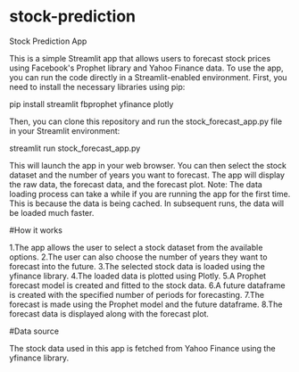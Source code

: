# stock-prediction
Stock Prediction App

This is a simple Streamlit app that allows users to forecast stock prices using Facebook's Prophet library and Yahoo Finance data.
To use the app, you can run the code directly in a Streamlit-enabled environment. First, you need to install the necessary libraries using pip:

pip install streamlit fbprophet yfinance plotly

Then, you can clone this repository and run the stock_forecast_app.py file in your Streamlit environment:

streamlit run stock_forecast_app.py

This will launch the app in your web browser. You can then select the stock dataset and the number of years you want to forecast. The app will display the raw data, the forecast data, and the forecast plot.
Note: The data loading process can take a while if you are running the app for the first time. This is because the data is being cached. In subsequent runs, the data will be loaded much faster.

#How it works

1.The app allows the user to select a stock dataset from the available options.
2.The user can also choose the number of years they want to forecast into the future.
3.The selected stock data is loaded using the yfinance library.
4.The loaded data is plotted using Plotly.
5.A Prophet forecast model is created and fitted to the stock data.
6.A future dataframe is created with the specified number of periods for forecasting.
7.The forecast is made using the Prophet model and the future dataframe.
8.The forecast data is displayed along with the forecast plot.

#Data source

The stock data used in this app is fetched from Yahoo Finance using the yfinance library.
